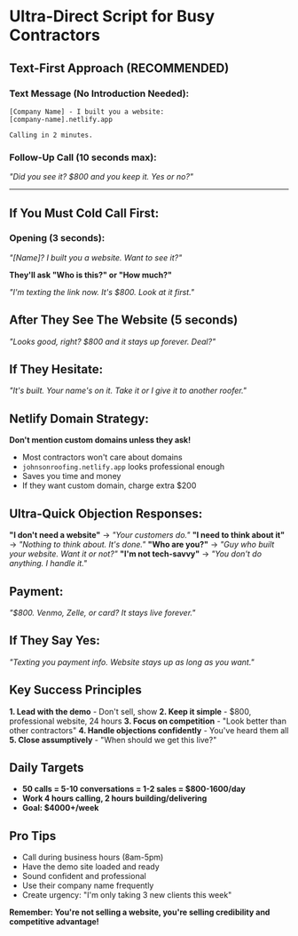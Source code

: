 # Ultra-Direct Script for Busy Contractors

## Text-First Approach (RECOMMENDED)

### **Text Message (No Introduction Needed):**
```
[Company Name] - I built you a website:
[company-name].netlify.app

Calling in 2 minutes.
```

### **Follow-Up Call (10 seconds max):**
*"Did you see it? $800 and you keep it. Yes or no?"*

---

## If You Must Cold Call First:

### **Opening (3 seconds):**
*"[Name]? I built you a website. Want to see it?"*

**They'll ask "Who is this?" or "How much?"**

*"I'm texting the link now. It's $800. Look at it first."*

## After They See The Website (5 seconds)
*"Looks good, right? $800 and it stays up forever. Deal?"*

## If They Hesitate:
*"It's built. Your name's on it. Take it or I give it to another roofer."*

## Netlify Domain Strategy:
**Don't mention custom domains unless they ask!**
- Most contractors won't care about domains
- `johnsonroofing.netlify.app` looks professional enough
- Saves you time and money
- If they want custom domain, charge extra $200

## Ultra-Quick Objection Responses:

**"I don't need a website"** → *"Your customers do."*
**"I need to think about it"** → *"Nothing to think about. It's done."*
**"Who are you?"** → *"Guy who built your website. Want it or not?"*
**"I'm not tech-savvy"** → *"You don't do anything. I handle it."*

## Payment:
*"$800. Venmo, Zelle, or card? It stays live forever."*

## If They Say Yes:
*"Texting you payment info. Website stays up as long as you want."*

## Key Success Principles

**1. Lead with the demo** - Don't sell, show
**2. Keep it simple** - $800, professional website, 24 hours
**3. Focus on competition** - "Look better than other contractors"
**4. Handle objections confidently** - You've heard them all
**5. Close assumptively** - "When should we get this live?"

## Daily Targets
- **50 calls = 5-10 conversations = 1-2 sales = $800-1600/day**
- **Work 4 hours calling, 2 hours building/delivering**
- **Goal: $4000+/week**

## Pro Tips
- Call during business hours (8am-5pm)
- Have the demo site loaded and ready
- Sound confident and professional
- Use their company name frequently
- Create urgency: "I'm only taking 3 new clients this week"

**Remember: You're not selling a website, you're selling credibility and competitive advantage!**